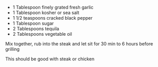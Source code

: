 * 1 Tablespoon finely grated fresh garlic
* 1 Tablespoon kosher or sea salt
* 1 1/2 teaspoons cracked black pepper
* 1 Tablespoon sugar
* 2 Tablespoons tequila
* 2 Tablespoons vegetable oil

Mix together, rub into the steak and let sit for 30 min to 6 hours before grilling

This should be good with steak or chicken